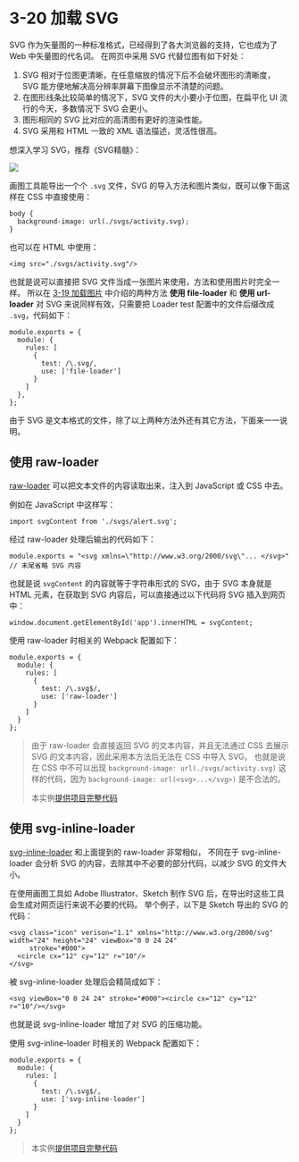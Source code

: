 <h1 id="3-20-加载-svg">3-20 加载 SVG</h1>
<p>SVG 作为矢量图的一种标准格式，已经得到了各大浏览器的支持，它也成为了 Web 中矢量图的代名词。
在网页中采用 SVG 代替位图有如下好处：</p>
<ol>
<li>SVG 相对于位图更清晰，在任意缩放的情况下后不会破坏图形的清晰度，SVG 能方便地解决高分辨率屏幕下图像显示不清楚的问题。</li>
<li>在图形线条比较简单的情况下，SVG 文件的大小要小于位图，在扁平化 UI 流行的今天，多数情况下 SVG 会更小。</li>
<li>图形相同的 SVG 比对应的高清图有更好的渲染性能。</li>
<li>SVG 采用和 HTML 一致的 XML 语法描述，灵活性很高。</li>
</ol>
<p></p><p>想深入学习 SVG，推荐《SVG精髓》：</p>
<a href="http://union-click.jd.com/jdc?d=uak7Pz" target="_blank">
<img src="http://img13.360buyimg.com/n1/jfs/t2431/271/998042670/346747/69c6325b/5639703cN4392d3bf.jpg">
</a><p></p>
<p>画图工具能导出一个个 <code>.svg</code> 文件，SVG 的导入方法和图片类似，既可以像下面这样在 CSS 中直接使用：</p>
<pre><code class="lang-css"><span class="hljs-selector-tag">body</span> {
  <span class="hljs-attribute">background-image</span>: <span class="hljs-built_in">url</span>(./svgs/activity.svg);
}
</code></pre>
<p>也可以在 HTML 中使用：</p>
<pre><code class="lang-html"><span class="hljs-tag">&lt;<span class="hljs-name">img</span> <span class="hljs-attr">src</span>=<span class="hljs-string">&quot;./svgs/activity.svg&quot;</span>/&gt;</span>
</code></pre>
<p>也就是说可以直接把 SVG 文件当成一张图片来使用，方法和使用图片时完全一样。
所以在 <a href="3-19加载图片.html">3-19 加载图片</a> 中介绍的两种方法 <strong>使用 file-loader</strong> 和 <strong>使用 url-loader</strong>
对 SVG 来说同样有效，只需要把 Loader test 配置中的文件后缀改成 <code>.svg</code>，代码如下：</p>
<pre><code class="lang-js"><span class="hljs-built_in">module</span>.exports = {
  <span class="hljs-built_in">module</span>: {
    rules: [
      {
        test: <span class="hljs-regexp">/\.svg/</span>,
        use: [<span class="hljs-string">&apos;file-loader&apos;</span>]
      }
    ]
  },
};
</code></pre>
<p>由于 SVG 是文本格式的文件，除了以上两种方法外还有其它方法，下面来一一说明。</p>
<h2 id="使用-raw-loader">使用 raw-loader</h2>
<p><a href="https://github.com/webpack-contrib/raw-loader" target="_blank">raw-loader</a> 可以把文本文件的内容读取出来，注入到 JavaScript 或 CSS 中去。</p>
<p>例如在 JavaScript 中这样写：</p>
<pre><code class="lang-js"><span class="hljs-keyword">import</span> svgContent <span class="hljs-keyword">from</span> <span class="hljs-string">&apos;./svgs/alert.svg&apos;</span>;
</code></pre>
<p>经过 raw-loader 处理后输出的代码如下：</p>
<pre><code class="lang-js"><span class="hljs-built_in">module</span>.exports = <span class="hljs-string">&quot;&lt;svg xmlns=\&quot;http://www.w3.org/2000/svg\&quot;... &lt;/svg&gt;&quot;</span> <span class="hljs-comment">// 末尾省略 SVG 内容</span>
</code></pre>
<p>也就是说 <code>svgContent</code> 的内容就等于字符串形式的 SVG，由于 SVG 本身就是 HTML 元素，在获取到 SVG 内容后，可以直接通过以下代码将 SVG 插入到网页中：</p>
<pre><code class="lang-js"><span class="hljs-built_in">window</span>.document.getElementById(<span class="hljs-string">&apos;app&apos;</span>).innerHTML = svgContent;
</code></pre>
<p>使用 raw-loader 时相关的 Webpack 配置如下：</p>
<pre><code class="lang-js"><span class="hljs-built_in">module</span>.exports = {
  <span class="hljs-built_in">module</span>: {
    rules: [
      {
        test: <span class="hljs-regexp">/\.svg$/</span>,
        use: [<span class="hljs-string">&apos;raw-loader&apos;</span>]
      }
    ]
  }
};
</code></pre>
<blockquote>
<p>由于 raw-loader 会直接返回 SVG 的文本内容，并且无法通过 CSS 去展示 SVG 的文本内容，因此采用本方法后无法在 CSS 中导入 SVG。
也就是说在 CSS 中不可以出现 <code>background-image: url(./svgs/activity.svg)</code> 这样的代码，因为 <code>background-image: url(&lt;svg&gt;...&lt;/svg&gt;)</code> 是不合法的。</p>
<p>本实例<a href="http://webpack.wuhaolin.cn/3-20加载SVG-raw-loader.zip" target="_blank">提供项目完整代码</a></p>
</blockquote>
<h2 id="使用-svg-inline-loader">使用 svg-inline-loader</h2>
<p><a href="https://github.com/webpack-contrib/svg-inline-loader" target="_blank">svg-inline-loader</a> 和上面提到的 raw-loader 非常相似，
不同在于 svg-inline-loader 会分析 SVG 的内容，去除其中不必要的部分代码，以减少 SVG 的文件大小。</p>
<p>在使用画图工具如 Adobe Illustrator、Sketch 制作 SVG 后，在导出时这些工具会生成对网页运行来说不必要的代码。
举个例子，以下是 Sketch 导出的 SVG 的代码：</p>
<pre><code class="lang-xml"><span class="hljs-tag">&lt;<span class="hljs-name">svg</span> <span class="hljs-attr">class</span>=<span class="hljs-string">&quot;icon&quot;</span> <span class="hljs-attr">verison</span>=<span class="hljs-string">&quot;1.1&quot;</span> <span class="hljs-attr">xmlns</span>=<span class="hljs-string">&quot;http://www.w3.org/2000/svg&quot;</span> <span class="hljs-attr">width</span>=<span class="hljs-string">&quot;24&quot;</span> <span class="hljs-attr">height</span>=<span class="hljs-string">&quot;24&quot;</span> <span class="hljs-attr">viewBox</span>=<span class="hljs-string">&quot;0 0 24 24&quot;</span>
     <span class="hljs-attr">stroke</span>=<span class="hljs-string">&quot;#000&quot;</span>&gt;</span>
  <span class="hljs-tag">&lt;<span class="hljs-name">circle</span> <span class="hljs-attr">cx</span>=<span class="hljs-string">&quot;12&quot;</span> <span class="hljs-attr">cy</span>=<span class="hljs-string">&quot;12&quot;</span> <span class="hljs-attr">r</span>=<span class="hljs-string">&quot;10&quot;</span>/&gt;</span>
<span class="hljs-tag">&lt;/<span class="hljs-name">svg</span>&gt;</span>
</code></pre>
<p>被 svg-inline-loader 处理后会精简成如下：</p>
<pre><code class="lang-xml"><span class="hljs-tag">&lt;<span class="hljs-name">svg</span> <span class="hljs-attr">viewBox</span>=<span class="hljs-string">&quot;0 0 24 24&quot;</span> <span class="hljs-attr">stroke</span>=<span class="hljs-string">&quot;#000&quot;</span>&gt;</span><span class="hljs-tag">&lt;<span class="hljs-name">circle</span> <span class="hljs-attr">cx</span>=<span class="hljs-string">&quot;12&quot;</span> <span class="hljs-attr">cy</span>=<span class="hljs-string">&quot;12&quot;</span> <span class="hljs-attr">r</span>=<span class="hljs-string">&quot;10&quot;</span>/&gt;</span><span class="hljs-tag">&lt;/<span class="hljs-name">svg</span>&gt;</span>
</code></pre>
<p>也就是说 svg-inline-loader 增加了对 SVG 的压缩功能。</p>
<p>使用 svg-inline-loader 时相关的 Webpack 配置如下：</p>
<pre><code class="lang-js"><span class="hljs-built_in">module</span>.exports = {
  <span class="hljs-built_in">module</span>: {
    rules: [
      {
        test: <span class="hljs-regexp">/\.svg$/</span>,
        use: [<span class="hljs-string">&apos;svg-inline-loader&apos;</span>]
      }
    ]
  }
};
</code></pre>
<blockquote>
<p>本实例<a href="http://webpack.wuhaolin.cn/3-20加载SVG-svg-inline-loader.zip" target="_blank">提供项目完整代码</a></p>
</blockquote>

                                
                                
